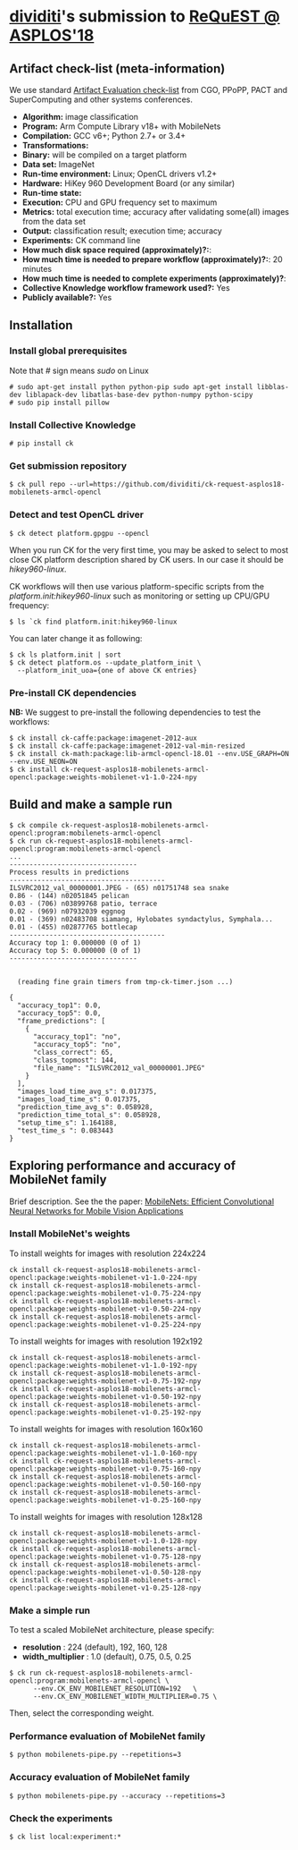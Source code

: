 # [dividiti](http://dividiti.com)'s submission to [ReQuEST @ ASPLOS'18](http://cknowledge.org/request-cfp-asplos2018.html)

## Artifact check-list (meta-information)

We use standard [Artifact Evaluation check-list](http://ctuning.org/ae/submission_extra.html) from CGO, PPoPP, PACT and SuperComputing and other systems conferences.

* **Algorithm:** image classification
* **Program:** Arm Compute Library v18+ with MobileNets
* **Compilation:** GCC v6+; Python 2.7+ or 3.4+
* **Transformations:** 
* **Binary:** will be compiled on a target platform
* **Data set:** ImageNet
* **Run-time environment:** Linux; OpenCL drivers v1.2+
* **Hardware:** HiKey 960 Development Board (or any similar)
* **Run-time state:** 
* **Execution:** CPU and GPU frequency set to maximum
* **Metrics:** total execution time; accuracy after validating some(all) images from the data set
* **Output:** classification result; execution time; accuracy
* **Experiments:** CK command line 
* **How much disk space required (approximately)?:**: 
* **How much time is needed to prepare workflow (approximately)?:**: 20 minutes
* **How much time is needed to complete experiments (approximately)?**:
* **Collective Knowledge workflow framework used?:** Yes
* **Publicly available?:** Yes

## Installation

### Install global prerequisites

Note that *#* sign means *sudo* on Linux

```
# sudo apt-get install python python-pip sudo apt-get install libblas-dev liblapack-dev libatlas-base-dev python-numpy python-scipy
# sudo pip install pillow
```

### Install Collective Knowledge

```
# pip install ck
```

### Get submission repository

```
$ ck pull repo --url=https://github.com/dividiti/ck-request-asplos18-mobilenets-armcl-opencl
```

### Detect and test OpenCL driver

```
$ ck detect platform.gpgpu --opencl
```

When you run CK for the very first time, you may be asked 
to select to most close CK platform description 
shared by CK users. In our case it should be *hikey960-linux*. 

CK workflows will then use various platform-specific scripts 
from the *platform.init:hikey960-linux* such as monitoring 
or setting up CPU/GPU frequency:
```
$ ls `ck find platform.init:hikey960-linux
```

You can later change it as following:
```
$ ck ls platform.init | sort
$ ck detect platform.os --update_platform_init \
  --platform_init_uoa={one of above CK entries}
```

### Pre-install CK dependencies

**NB:** We suggest to pre-install the following dependencies to test the workflows:

```
$ ck install ck-caffe:package:imagenet-2012-aux
$ ck install ck-caffe:package:imagenet-2012-val-min-resized
$ ck install ck-math:package:lib-armcl-opencl-18.01 --env.USE_GRAPH=ON --env.USE_NEON=ON
$ ck install ck-request-asplos18-mobilenets-armcl-opencl:package:weights-mobilenet-v1-1.0-224-npy
```

## Build and make a sample run

```
$ ck compile ck-request-asplos18-mobilenets-armcl-opencl:program:mobilenets-armcl-opencl
$ ck run ck-request-asplos18-mobilenets-armcl-opencl:program:mobilenets-armcl-opencl
...
--------------------------------
Process results in predictions
---------------------------------------
ILSVRC2012_val_00000001.JPEG - (65) n01751748 sea snake
0.86 - (144) n02051845 pelican
0.03 - (706) n03899768 patio, terrace
0.02 - (969) n07932039 eggnog
0.01 - (369) n02483708 siamang, Hylobates syndactylus, Symphala...
0.01 - (455) n02877765 bottlecap
---------------------------------------
Accuracy top 1: 0.000000 (0 of 1)
Accuracy top 5: 0.000000 (0 of 1)
--------------------------------


  (reading fine grain timers from tmp-ck-timer.json ...)

{
  "accuracy_top1": 0.0,
  "accuracy_top5": 0.0,
  "frame_predictions": [
    {
      "accuracy_top1": "no",
      "accuracy_top5": "no",
      "class_correct": 65,
      "class_topmost": 144,
      "file_name": "ILSVRC2012_val_00000001.JPEG"
    }
  ],
  "images_load_time_avg_s": 0.017375,
  "images_load_time_s": 0.017375,
  "prediction_time_avg_s": 0.058928,
  "prediction_time_total_s": 0.058928,
  "setup_time_s": 1.164188,
  "test_time_s ": 0.083443
}
```
## Exploring performance and accuracy of MobileNet family
Brief description. 
See the the paper: [MobileNets: Efficient Convolutional Neural Networks for Mobile Vision Applications](https://arxiv.org/pdf/1704.04861.pdf)
### Install MobileNet's weights

To install weights for images with resolution 224x224
```
ck install ck-request-asplos18-mobilenets-armcl-opencl:package:weights-mobilenet-v1-1.0-224-npy
ck install ck-request-asplos18-mobilenets-armcl-opencl:package:weights-mobilenet-v1-0.75-224-npy
ck install ck-request-asplos18-mobilenets-armcl-opencl:package:weights-mobilenet-v1-0.50-224-npy
ck install ck-request-asplos18-mobilenets-armcl-opencl:package:weights-mobilenet-v1-0.25-224-npy
```

To install weights for images with resolution 192x192
```
ck install ck-request-asplos18-mobilenets-armcl-opencl:package:weights-mobilenet-v1-1.0-192-npy
ck install ck-request-asplos18-mobilenets-armcl-opencl:package:weights-mobilenet-v1-0.75-192-npy
ck install ck-request-asplos18-mobilenets-armcl-opencl:package:weights-mobilenet-v1-0.50-192-npy
ck install ck-request-asplos18-mobilenets-armcl-opencl:package:weights-mobilenet-v1-0.25-192-npy
```

To install weights for images with resolution 160x160
```
ck install ck-request-asplos18-mobilenets-armcl-opencl:package:weights-mobilenet-v1-1.0-160-npy
ck install ck-request-asplos18-mobilenets-armcl-opencl:package:weights-mobilenet-v1-0.75-160-npy
ck install ck-request-asplos18-mobilenets-armcl-opencl:package:weights-mobilenet-v1-0.50-160-npy
ck install ck-request-asplos18-mobilenets-armcl-opencl:package:weights-mobilenet-v1-0.25-160-npy
```

To install weights for images with resolution 128x128
```
ck install ck-request-asplos18-mobilenets-armcl-opencl:package:weights-mobilenet-v1-1.0-128-npy
ck install ck-request-asplos18-mobilenets-armcl-opencl:package:weights-mobilenet-v1-0.75-128-npy
ck install ck-request-asplos18-mobilenets-armcl-opencl:package:weights-mobilenet-v1-0.50-128-npy
ck install ck-request-asplos18-mobilenets-armcl-opencl:package:weights-mobilenet-v1-0.25-128-npy
```
### Make a simple run
To test a scaled MobileNet architecture, please specify:
 - **resolution** : 224 (default), 192, 160, 128
 - **width_multiplier** : 1.0 (default), 0.75, 0.5, 0.25
```
$ ck run ck-request-asplos18-mobilenets-armcl-opencl:program:mobilenets-armcl-opencl \
      --env.CK_ENV_MOBILENET_RESOLUTION=192   \
      --env.CK_ENV_MOBILENET_WIDTH_MULTIPLIER=0.75 \
```
Then, select the corresponding weight. 

### Performance evaluation of MobileNet family

```
$ python mobilenets-pipe.py --repetitions=3
```

### Accuracy evaluation of MobileNet family

```
$ python mobilenets-pipe.py --accuracy --repetitions=3
```
### Check the experiments

```
$ ck list local:experiment:*
```
